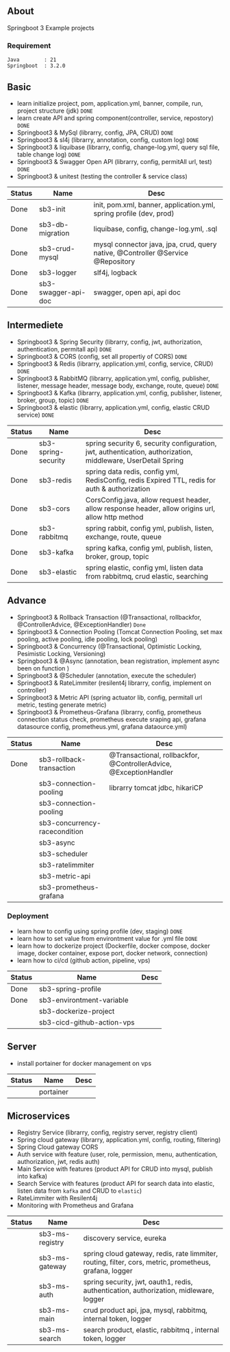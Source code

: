 ## About
Springboot 3 Example projects

### Requirement
```
Java        : 21
Springboot  : 3.2.0
```

## Basic
- learn initialize project, pom, application.yml, banner, compile, run, project structure (jdk)   `DONE`
- learn create API and spring component(controller, service, repostory) `DONE`
- Springboot3 & MySql (librarry, config, JPA, CRUD)  `DONE`
- Springboot3 & sl4j (librarry, annotation, config, custom log)   `DONE`
- Springboot3 & liquibase (librarry, config, change-log.yml, query sql file, table change log)    `DONE`
- Springboot3 & Swagger Open API (librarry, config, permitAll url, test)   `DONE`
- Springboot3 & unitest (testing the controller & service class) 

| Status | Name | Desc |
|--|--|--|
| Done | sb3-init | init, pom.xml, banner, application.yml, spring profile (dev, prod)|
| Done | sb3-db-migration | liquibase, config, change-log.yml, .sql |
| Done | sb3-crud-mysql | mysql connector java, jpa, crud, query native, @Controller @Service @Repository |
| Done | sb3-logger | slf4j, logback |
| Done | sb3-swagger-api-doc | swagger, open api, api doc |


## Intermediete
- Springboot3 & Spring Security (librarry, config, jwt, authorization, authentication, permitall api)   `DONE`
- Springboot3 & CORS (config, set all propertiy of CORS)  `DONE`
- Springboot3 & Redis (librarry, application.yml, config, service, CRUD)    `DONE`
- Springboot3 & RabbitMQ (librarry, application.yml, config, publisher, listener, message header, message body, exchange, route, queue)   `DONE`
- Springboot3 & Kafka (librarry, application.yml, config, publisher, listener, broker, group, topic)   `DONE`
- Springboot3 & elastic (librarry, application.yml, config, elastic CRUD service)    `DONE`

| Status | Name | Desc |
|--|--|--|
| Done | sb3-spring-security | spring security 6, security configuration, jwt, authentication, authorization, middleware, UserDetail Spring|
| Done | sb3-redis | spring data redis, config yml, RedisConfig, redis Expired TTL, redis for auth & authorization |
| Done | sb3-cors | CorsConfig.java, allow request header, allow response header, allow origins url, allow http method |
| Done | sb3-rabbitmq | spring rabbit, config yml, publish, listen, exchange, route, queue  |
| Done | sb3-kafka | spring kafka, config yml, publish, listen, broker, group, topic |
| Done | sb3-elastic | spring elastic, config yml, listen data from rabbitmq, crud elastic, searching |

## Advance
- Springboot3 & Rollback Transaction (@Transactional, rollbackfor, @ControllerAdvice, @ExceptionHandler) `Done`
- Springboot3 & Connection Pooling (Tomcat Connection Pooling, set max pooling, active pooling, idle pooling, lock pooling)
- Springboot3 & Concurrency (@Transactional, Optimistic Locking, Pesimistic Locking, Versioning)
- Springboot3 & @Async (annotation, bean registration, implement async been on function )
- Springboot3 & @Scheduler (annotation, execute the scheduler)
- Springboot3 & RateLimmiter (resilent4j librarry, config, implement on controller)
- Springboot3 & Metric API (spring actuator lib, config, permitall url metric, testing generate metric)
- Springboot3 & Prometheus-Grafana (librarry, config, prometheus connection status check, prometheus execute sraping api, grafana datasource config, prometheus.yml, grafana dataource.yml)

| Status | Name | Desc |
|--|--|--|
| Done | sb3-rollback-transaction | @Transactional, rollbackfor, @ControllerAdvice, @ExceptionHandler |
|  | sb3-connection-pooling | librarry tomcat jdbc, hikariCP |
| | sb3-connection-pooling | |
| | sb3-concurrency-racecondition | |
| | sb3-async | |
| | sb3-scheduler  | |
| | sb3-ratelimmiter | |
| | sb3-metric-api | |
| | sb3-prometheus-grafana | |


### Deployment
- learn how to config using spring profile (dev, staging)    `DONE`
- learn how to set value from environtment value for .yml file `DONE`
- learn how to dockerize project (Dockerfile, docker compose, docker image, docker container, expose port, docker network, connection) 
- learn how to ci/cd (github action, pipeline, vps)

| Status | Name | Desc |
|--|--|--|
| Done | sb3-spring-profile | |
| Done | sb3-environtment-variable | |
| | sb3-dockerize-project | |
| | sb3-cicd-github-action-vps | |

## Server
- install portainer for docker management on vps

| Status | Name | Desc |
|--|--|--|
| | portainer | |


## Microservices
- Registry Service (librarry, config, registry server, registry client)
- Spring cloud gateway (librarry, application.yml, config, routing, filtering)
- Spring Cloud gateway CORS
- Auth service with feature (user, role, permission, menu, authentication, authorization, jwt, redis  auth)
- Main Service with features (product API for CRUD into mysql, publish into kafka)
- Search Service with features (product API for search data into elastic, listen data from `kafka` and CRUD to `elastic`)
- RateLimmiter with Resilent4j
- Monitoring with Prometheus and Grafana

| Status | Name | Desc |
|--|--|--|
| | sb3-ms-registry| discovery service, eureka|
| | sb3-ms-gateway | spring cloud gateway, redis, rate limmiter, routing, filter, cors, metric, prometheus, grafana, logger|
| | sb3-ms-auth | spring security, jwt, oauth1, redis, authentication, authorization, midleware, logger |
| | sb3-ms-main | crud product api, jpa, mysql, rabbitmq, internal token, logger |
| | sb3-ms-search | search product, elastic, rabbitmq , internal token, logger|



